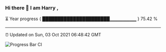 ### Hi there 👋 I am Harry , 

⏳ Year progress { ██████████████████████▁▁▁▁▁▁▁▁ } 75.42 %

---

⏰ Updated on Sun, 03 Oct 2021 06:48:42 GMT

![Progress Bar CI](https://github.com/duykhang68/duykhang68/workflows/Progress%20Bar%20CI/badge.svg)
